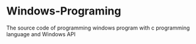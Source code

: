 # Windows-Programing
The source code of programming windows program with c programming language and Windows API
